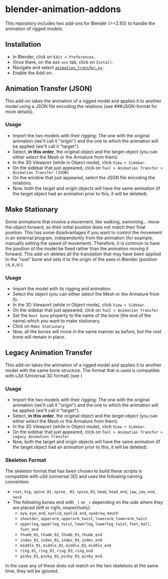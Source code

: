 # blender-animation-addons

This repository includes two add-ons for Blender (>=2.93) to handle the animation of rigged models.

## Installation
- In Blender, click on `Edit > Preferences`.
- Once there, on the `Add-ons` tab, click on `Install`.
- Navigate and select [`animation_transfer.py`](animation_transfer.py).
- Enable the Add-on.

## Animation Transfer (JSON)
This add-on takes the animation of a rigged model and applies it to another model using a JSON file encoding the relations (see ###JSON-format for more details).

### Usage
- Import the two models with their rigging: The one with the original animation (we'll call it "origin") and the one to which the animation will be applied (we'll call it "target").
- Select, **in this order**, the original object and the target object (you can either select the Mesh or the Armature from them).
- In the 3D Viewport (while in Object mode), click `View > Sidebar`.
- On the sidebar that just appeared, click on `Tool > Animation Transfer > Animation Transfer (JSON)`
- On the window that just appeared, select the JSON file encoding the relations.
- Now, both the target and origin objects will have the same animation (if the target object had an animation prior to this, it will be deleted).

## Make Stationary
Some animations that involve a movement, like walking, swimming... move the object forward, so their initial position does not match their final position.
This has some disadvantages if you want to control the movement in an external program, independently from the animation (for example, manually setting the speed of movement).
Therefore, it is common to have the position of the model be fixed rather than the animation moving it forward.
This add-on deletes all the translation that may have been applied to the "root" bone and sets it to the origin of the axes in Blender (position `(0,0,0)`).

### Usage
- Import the model with its rigging and animation.
- Select the object (you can either select the Mesh or the Armature from it).
- In the 3D Viewport (while in Object mode), click `View > Sidebar`.
- On the sidebar that just appeared, click on `Tool > Animation Transfer`
- Set the `Root bone` property to the name of the bone (the end of the name) which you want to make stationary.
- Click on `Make Stationary`
- Now, all the bones will move in the same manner as before, but the root bone will remain in place.

## Legacy Animation Transfer

This add-on takes the animation of a rigged model and applies it to another model with the same bone structure.
The format that is used is compatible with u3d (Universal 3D format) (see [](###skeleton-format))

### Usage
- Import the two models with their rigging: The one with the original animation (we'll call it "origin") and the one to which the animation will be applied (we'll call it "target").
- Select, **in this order**, the original object and the target object (you can either select the Mesh or the Armature from them).
- In the 3D Viewport (while in Object mode), click `View > Sidebar`.
- On the sidebar that just appeared, click on `Tool > Animation Transfer > Legacy Animation Transfer`
- Now, both the target and origin objects will have the same animation (if the target object had an animation prior to this, it will be deleted).

### Skeleton Format
The skeleton format that has been chosen to build these scripts is compatible with u3d (universal 3D) and uses the following naming convention:
- `root`, `hip`, `spine_01`, `spine_ 02`, `spine_03`, `head`, `head_end`, `jaw`, `jaw_end`, `neck`
- The following bones end with `_l` or `_r` depending on the side where they are placed (left or right, respectively):
  - `eye`, `eye_end`, `eyelid`, `eyelid_end`, `eyebrow`, `mouth`
  - `shoulder`, `upperarm`, `upperarm_twist`, `lowerarm`, `lowerarm_twist`
  - `upperleg`, `upperleg_twist`, `lowerleg`, `lowerleg_twist`, `foot`, `ball`, `foot_end`
  - `thumb_01`, `thumb_02`, `thumb_03`, `thumb_end`
  - `index_01`, `index_02`, `index_03`, `index_end`
  - `middle_01`, `middle_02`, `middle_03`, `middle_end`
  - `ring_01`, `ring_02`, `ring_03`, `ring_end`
  - `pinky_01`, `pinky_02`, `pinky_03`, `pinky_end`

In the case any of these does not match on the two skeletons at the same time, they will be ignored.
